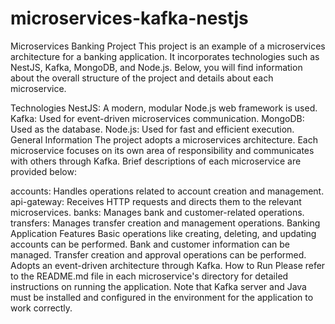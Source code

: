 # microservices-kafka-nestjs
Microservices Banking Project
This project is an example of a microservices architecture for a banking application. It incorporates technologies such as NestJS, Kafka, MongoDB, and Node.js. Below, you will find information about the overall structure of the project and details about each microservice.

Technologies
NestJS: A modern, modular Node.js web framework is used.
Kafka: Used for event-driven microservices communication.
MongoDB: Used as the database.
Node.js: Used for fast and efficient execution.
General Information
The project adopts a microservices architecture. Each microservice focuses on its own area of responsibility and communicates with others through Kafka. Brief descriptions of each microservice are provided below:

accounts: Handles operations related to account creation and management.
api-gateway: Receives HTTP requests and directs them to the relevant microservices.
banks: Manages bank and customer-related operations.
transfers: Manages transfer creation and management operations.
Banking Application Features
Basic operations like creating, deleting, and updating accounts can be performed.
Bank and customer information can be managed.
Transfer creation and approval operations can be performed.
Adopts an event-driven architecture through Kafka.
How to Run
Please refer to the README.md file in each microservice's directory for detailed instructions on running the application. Note that Kafka server and Java must be installed and configured in the environment for the application to work correctly.